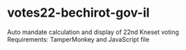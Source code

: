 # votes22-bechirot-gov-il
Auto mandate calculation and display of 22nd Kneset voting  
Requirements: TamperMonkey and JavaScript file
